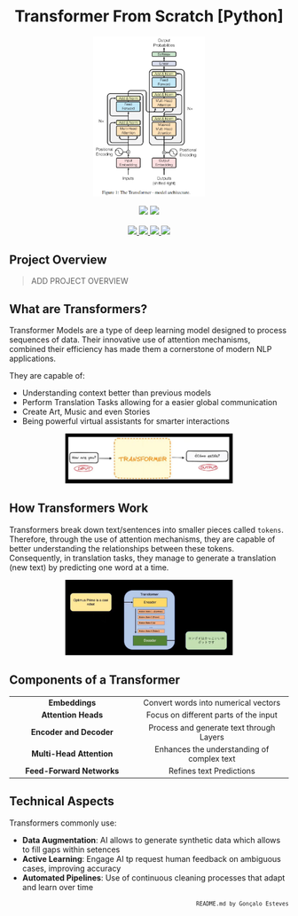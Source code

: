 <p>
<div align="center">

# Transformer From Scratch [Python]
</div>
</p>

<p align="center" width="100%">
    <img src="./Transformer From Scratch/Assets/Transformer_Diagram.png" width="40%" height="40%" />
</p>

<div align="center">
    <a>
        <img src="https://img.shields.io/badge/Made%20with-Jupyter-white?style=for-the-badge&logo=Jupyter&logoColor=white">
    </a>
    <a>
        <img src="https://img.shields.io/badge/Made%20with-Python-white?style=for-the-badge&logo=Python&logoColor=white">
    </a>
</div>

<br/>

<div align="center">
    <a href="https://github.com/EstevesX10/Transformer-From-Scratch/blob/main/LICENSE">
        <img src="https://img.shields.io/github/license/EstevesX10/Transformer-From-Scratch?style=flat&logo=gitbook&logoColor=white&label=License&color=white">
    </a>
    <a href="">
        <img src="https://img.shields.io/github/repo-size/EstevesX10/Transformer-From-Scratch?style=flat&logo=googlecloudstorage&logoColor=white&logoSize=auto&label=Repository%20Size&color=white">
    </a>
    <a href="">
        <img src="https://img.shields.io/github/stars/EstevesX10/Transformer-From-Scratch?style=flat&logo=adafruit&logoColor=white&logoSize=auto&label=Stars&color=white">
    </a>
    <a href="https://github.com/EstevesX10/Transformer-From-Scratch/blob/main/DEPENDENCIES.md">
        <img src="https://img.shields.io/badge/Dependencies-DEPENDENCIES.md-white?style=flat&logo=anaconda&logoColor=white&logoSize=auto&color=white"> 
    </a>
</div>

## Project Overview

> ADD PROJECT OVERVIEW

## What are Transformers?

Transformer Models are a type of deep learning model designed to process sequences of data. Their innovative use of attention mechanisms, combined their efficiency has made them a cornerstone of modern NLP applications.

They are capable of:

- Understanding context better than previous models
- Perform Translation Tasks allowing for a easier global communication
- Create Art, Music and even Stories
- Being powerful virtual assistants for smarter interactions

<div align="center">
<img src="./Transformer From Scratch/Assets/Transformer.png" width="60%" height="60%" />
</div>

## How Transformers Work

Transformers break down text/sentences into smaller pieces called `tokens`. Therefore, through the use of attention mechanisms, they are capable of better understanding the relationships between these tokens. Consequently, in translation tasks, they manage to generate a translation (new text) by predicting one word at a time.

<div align="center">
<img src="./Transformer From Scratch/Assets/Translation_Task.png" width="60%" height="60%" />
</div>

## Components of a Transformer

<table width="100%">
  <tr>
    <td width="45%">
        <div align="center">
        <b>Embeddings</b>
        </div>
    </td>
    <td width="55%">
        <div align="center">
        Convert words into numerical vectors
        </div>
    </td>
  </tr>
  <tr>
    <td width="45%">
        <div align="center">
        <b>Attention Heads</b>
        </div>
    </td>
    <td width="55%">
        <div align="center">
        Focus on different parts of the input
        </div>
    </td>
  </tr>
  <tr>
    <td width="45%">
        <div align="center">
        <b>Encoder and Decoder</b>
        </div>
    </td>
    <td width="55%">
        <div align="center">
        Process and generate text through Layers
        </div>
    </td>
  </tr>
  <tr>
    <td width="45%">
        <div align="center">
        <b>Multi-Head Attention</b>
        </div>
    </td>
    <td width="55%">
        <div align="center">
        Enhances the understanding of complex text
        </div>
    </td>
  </tr>
  <tr>
    <td width="45%">
        <div align="center">
        <b>Feed-Forward Networks</b>
        </div>
    </td>
    <td width="55%">
        <div align="center">
        Refines text Predictions
        </div>
    </td>
  </tr>
</table>

## Technical Aspects

Transformers commonly use:

- **Data Augmentation**: AI allows to generate synthetic data which allows to fill gaps within setences
- **Active Learning**: Engage AI tp request human feedback on ambiguous cases, improving accuracy
- **Automated Pipelines**: Use of continuous cleaning processes that adapt and learn over time

<div align="right">
<sub>
<!-- <sup></sup> -->

`README.md by Gonçalo Esteves`
</sub>
</div>
